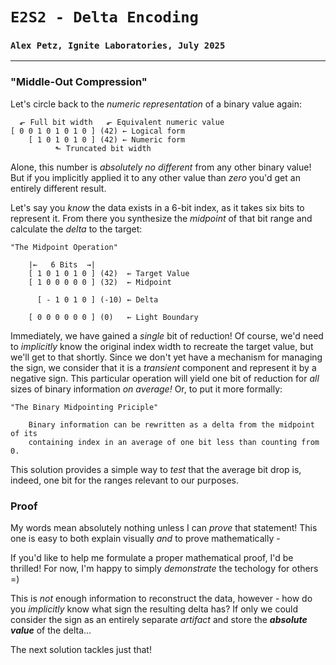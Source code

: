# `E2S2 - Delta Encoding`
### `Alex Petz, Ignite Laboratories, July 2025`

---

### "Middle-Out Compression"
Let's circle back to the _numeric representation_ of a binary value again:

      ⬐ Full bit width   ⬐ Equivalent numeric value
    [ 0 0 1 0 1 0 1 0 ] (42) ← Logical form
        [ 1 0 1 0 1 0 ] (42) ← Numeric form
              ⬑ Truncated bit width

Alone, this number is _absolutely no different_ from any other binary value!  But if you implicitly
applied it to any other value than _zero_ you'd get an entirely different result.

Let's say you _know_ the data exists in a 6-bit index, as it takes six bits to represent it.  From there
you synthesize the _midpoint_ of that bit range and calculate the _delta_ to the target:

    "The Midpoint Operation"

        |←   6 Bits  →|
        [ 1 0 1 0 1 0 ] (42)  ← Target Value
        [ 1 0 0 0 0 0 ] (32)  ← Midpoint
    
          [ - 1 0 1 0 ] (-10) ← Delta
    
        [ 0 0 0 0 0 0 ] (0)   ← Light Boundary

Immediately, we have gained a _single_ bit of reduction!  Of course, we'd need to _implicitly_ know
the original index width to recreate the target value, but we'll get to that shortly.  Since we don't
yet have a mechanism for managing the sign, we consider that it is a *transient* component and represent
it by a negative sign.  This particular operation will yield one bit of reduction for _all_ sizes of binary 
information _on average!_  Or, to put it more formally:

    "The Binary Midpointing Priciple"

        Binary information can be rewritten as a delta from the midpoint of its 
        containing index in an average of one bit less than counting from 0.

This solution provides a simple way to _test_ that the average bit drop is, indeed, one bit for the ranges
relevant to our purposes.

### Proof
My words mean absolutely nothing unless I can _prove_ that statement!  This one is easy to both explain visually
_and_ to prove mathematically -



If you'd like to help me formulate a proper mathematical proof, I'd be thrilled!
For now, I'm happy to simply _demonstrate_ the techology for others =)

This is _not_ enough information to reconstruct the data, however - how do you _implicitly_ know what sign 
the resulting delta has?  If only we could consider the sign as an entirely separate _artifact_ and store the
**_absolute value_** of the delta...

The next solution tackles just that!
